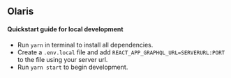## Olaris

#### Quickstart guide for local development

-   Run `yarn` in terminal to install all dependencies.
-   Create a `.env.local` file and add `REACT_APP_GRAPHQL_URL=SERVERURL:PORT` to the file using your server url.
-   Run `yarn start` to begin development.
